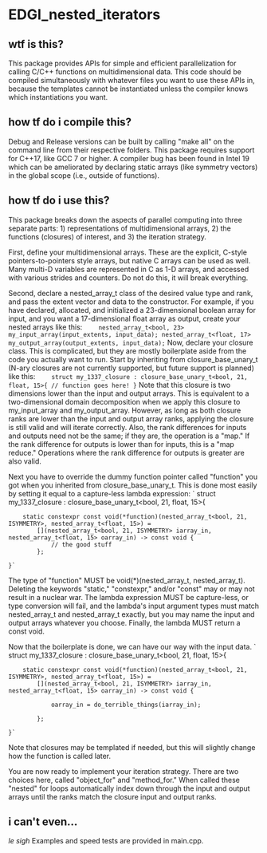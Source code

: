 # EDGI_nested_iterators

## wtf is this?

This package provides APIs for simple and efficient parallelization for calling C/C++ functions on multidimensional data.
This code should be compiled simultaneously with whatever files you want to use these APIs in, because the templates
cannot be instantiated unless the compiler knows which instantiations you want.

## how tf do i compile this?

Debug and Release versions can be built by calling "make all" on the command line from their respective folders. This
package requires support for C++17, like GCC 7 or higher. A compiler bug has been found in Intel 19 which can be 
ameliorated by declaring static arrays (like symmetry vectors) in the global scope (i.e., outside of functions).

## how tf do i use this?

This package breaks down the aspects of parallel computing into three separate parts: 1) representations of 
multidimensional arrays, 2) the functions (closures) of interest, and 3) the iteration strategy.

First, define your multidimensional arrays. These are the explicit, C-style pointers-to-pointers style arrays, but
native C arrays can be used as well. Many multi-D variables are represented in C as 1-D arrays, and accessed with
various strides and counters. Do not do this, it will break everything.

Second, declare a nested_array_t class of the desired value type and rank, and pass the extent vector and data to
the constructor. For example, if you have declared, allocated, and initialized a 23-dimensional boolean array for input, 
and you want a 17-dimensional float array as output, create your nested arrays like this:
`    nested_array_t<bool, 23> my_input_array(input_extents, input_data);
    nested_array_t<float, 17> my_output_array(output_extents, input_data);`
Now, declare your closure class. This is complicated, but they are mostly boilerplate aside from the code you actually
want to run. Start by inheriting from closure_base_unary_t (N-ary closures are not currently supported, but future 
support is planned) like this:
`    struct my_1337_closure : closure_base_unary_t<bool, 21, float, 15>{
        // function goes here!
    }`
Note that this closure is two dimensions lower than the input and output arrays. This is equivalent to a two-dimensional
domain decomposition when we apply this closure to my_input_array and my_output_array. However, as long as both closure
ranks are lower than the input and output array ranks, applying the closure is still valid and will iterate correctly.
Also, the rank differences for inputs and outputs need not be the same; if they are, the operation is a "map." If the rank
difference for outputs is lower than for inputs, this is a "map reduce." Operations where the rank difference for outputs
is greater are also valid.

Next you have to override the dummy function pointer called "function" you got when you inherited from closure_base_unary_t.
This is done most easily by setting it equal to a capture-less lambda expression:
`    struct my_1337_closure : closure_base_unary_t<bool, 21, float, 15>{
    
        static constexpr const void(*function)(nested_array_t<bool, 21, ISYMMETRY>, nested_array_t<float, 15>) =
            [](nested_array_t<bool, 21, ISYMMETRY> iarray_in, nested_array_t<float, 15> oarray_in) -> const void {
                // the good stuff
            };
            
    }`
The type of "function" MUST be void(*)(nested_array_t<hurr>, nested_array_t<durr>). Deleting the keywords "static,"
"constexpr," and/or "const" may or may not result in a nuclear war. The lambda expression MUST be capture-less, or
type conversion will fail, and the lambda's input argument types must match nested_array_t<hurr> and nested_array_t<durr>
exactly, but you may name the input and output arrays whatever you choose. Finally, the lambda MUST return a const void.

Now that the boilerplate is done, we can have our way with the input data.
`    struct my_1337_closure : closure_base_unary_t<bool, 21, float, 15>{
    
        static constexpr const void(*function)(nested_array_t<bool, 21, ISYMMETRY>, nested_array_t<float, 15>) =
            [](nested_array_t<bool, 21, ISYMMETRY> iarray_in, nested_array_t<float, 15> oarray_in) -> const void {
                
                oarray_in = do_terrible_things(iarray_in);
                
            };
            
    }`
Note that closures may be templated if needed, but this will slightly change how the function is called later.

You are now ready to implement your iteration strategy. There are two choices here, called "object_for" and "method_for."
When called these "nested" for loops automatically index down through the input and output arrays until the ranks match 
the closure input and output ranks.




## i can't even...

*le sigh* Examples and speed tests are provided in main.cpp.
